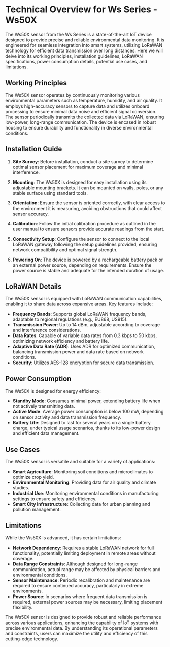 # Technical Overview for Ws Series - Ws50X

The Ws50X sensor from the Ws Series is a state-of-the-art IoT device designed to provide precise and reliable environmental data monitoring. It is engineered for seamless integration into smart systems, utilizing LoRaWAN technology for efficient data transmission over long distances. Here we will delve into its working principles, installation guidelines, LoRaWAN specifications, power consumption details, potential use cases, and limitations.

## Working Principles

The Ws50X sensor operates by continuously monitoring various environmental parameters such as temperature, humidity, and air quality. It employs high-accuracy sensors to capture data and utilizes onboard processing to ensure minimal data noise and efficient signal conversion. The sensor periodically transmits the collected data via LoRaWAN, ensuring low-power, long-range communication. The device is encased in robust housing to ensure durability and functionality in diverse environmental conditions.

## Installation Guide

1. **Site Survey**: Before installation, conduct a site survey to determine optimal sensor placement for maximum coverage and minimal interference.
   
2. **Mounting**: The Ws50X is designed for easy installation using its adjustable mounting brackets. It can be mounted on walls, poles, or any stable surface using standard tools.

3. **Orientation**: Ensure the sensor is oriented correctly, with clear access to the environment it is measuring, avoiding obstructions that could affect sensor accuracy.

4. **Calibration**: Follow the initial calibration procedure as outlined in the user manual to ensure sensors provide accurate readings from the start.

5. **Connectivity Setup**: Configure the sensor to connect to the local LoRaWAN gateway following the setup guidelines provided, ensuring network compatibility and optimal signal strength.

6. **Powering On**: The device is powered by a rechargeable battery pack or an external power source, depending on requirements. Ensure the power source is stable and adequate for the intended duration of usage.

## LoRaWAN Details

The Ws50X sensor is equipped with LoRaWAN communication capabilities, enabling it to share data across expansive areas. Key features include:

- **Frequency Bands**: Supports global LoRaWAN frequency bands, adaptable to regional regulations (e.g., EU868, US915).
- **Transmission Power**: Up to 14 dBm, adjustable according to coverage and interference considerations.
- **Data Rates**: Capable of variable data rates from 0.3 kbps to 50 kbps, optimizing network efficiency and battery life.
- **Adaptive Data Rate (ADR)**: Uses ADR for optimized communication, balancing transmission power and data rate based on network conditions.
- **Security**: Utilizes AES-128 encryption for secure data transmission.

## Power Consumption

The Ws50X is designed for energy efficiency:

- **Standby Mode**: Consumes minimal power, extending battery life when not actively transmitting data.
- **Active Mode**: Average power consumption is below 100 mW, depending on sensor activity and data transmission frequency.
- **Battery Life**: Designed to last for several years on a single battery charge, under typical usage scenarios, thanks to its low-power design and efficient data management.

## Use Cases

The Ws50X sensor is versatile and suitable for a variety of applications:

- **Smart Agriculture**: Monitoring soil conditions and microclimates to optimize crop yield.
- **Environmental Monitoring**: Providing data for air quality and climate studies.
- **Industrial Use**: Monitoring environmental conditions in manufacturing settings to ensure safety and efficiency.
- **Smart City Infrastructure**: Collecting data for urban planning and pollution management.

## Limitations

While the Ws50X is advanced, it has certain limitations:

- **Network Dependency**: Requires a stable LoRaWAN network for full functionality, potentially limiting deployment in remote areas without coverage.
- **Data Range Constraints**: Although designed for long-range communication, actual range may be affected by physical barriers and environmental conditions.
- **Sensor Maintenance**: Periodic recalibration and maintenance are required to ensure continued accuracy, particularly in extreme environments.
- **Power Source**: In scenarios where frequent data transmission is required, external power sources may be necessary, limiting placement flexibility.

The Ws50X sensor is designed to provide robust and reliable performance across various applications, enhancing the capability of IoT systems with precise environmental data. By understanding its operational parameters and constraints, users can maximize the utility and efficiency of this cutting-edge technology.